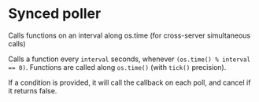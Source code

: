 # Synced poller

Calls functions on an interval along os.time (for cross-server simultaneous calls)

Calls a function every `interval` seconds, whenever `(os.time() % interval == 0)`. Functions are called along `os.time()` (with `tick()` precision).

If a condition is provided, it will call the callback on each poll, and cancel if it returns false.

